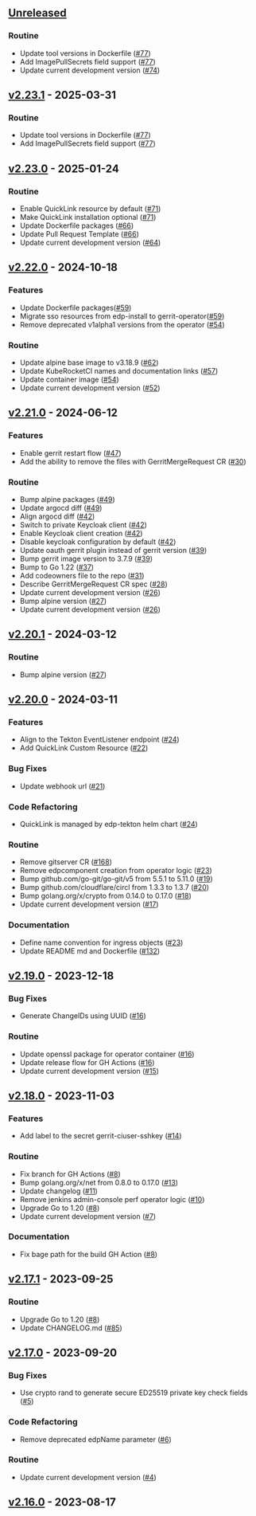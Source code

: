<a name="unreleased"></a>
## [Unreleased]

### Routine

- Update tool versions in Dockerfile ([#77](https://github.com/epam/edp-gerrit-operator/issues/77))
- Add ImagePullSecrets field support ([#77](https://github.com/epam/edp-gerrit-operator/issues/77))
- Update current development version ([#74](https://github.com/epam/edp-gerrit-operator/issues/74))


<a name="v2.23.1"></a>
## [v2.23.1] - 2025-03-31
### Routine

- Update tool versions in Dockerfile ([#77](https://github.com/epam/edp-gerrit-operator/issues/77))
- Add ImagePullSecrets field support ([#77](https://github.com/epam/edp-gerrit-operator/issues/77))


<a name="v2.23.0"></a>
## [v2.23.0] - 2025-01-24
### Routine

- Enable QuickLink resource by default ([#71](https://github.com/epam/edp-gerrit-operator/issues/71))
- Make QuickLink installation optional ([#71](https://github.com/epam/edp-gerrit-operator/issues/71))
- Update Dockerfile packages ([#66](https://github.com/epam/edp-gerrit-operator/issues/66))
- Update Pull Request Template ([#66](https://github.com/epam/edp-gerrit-operator/issues/66))
- Update current development version ([#64](https://github.com/epam/edp-gerrit-operator/issues/64))


<a name="v2.22.0"></a>
## [v2.22.0] - 2024-10-18
### Features

- Update Dockerfile packages([#59](https://github.com/epam/edp-gerrit-operator/issues/59))
- Migrate sso resources from edp-install to gerrit-operator([#59](https://github.com/epam/edp-gerrit-operator/issues/59))
- Remove deprecated v1alpha1 versions from the operator ([#54](https://github.com/epam/edp-gerrit-operator/issues/54))

### Routine

- Update alpine base image to v3.18.9 ([#62](https://github.com/epam/edp-gerrit-operator/issues/62))
- Update KubeRocketCI names and documentation links ([#57](https://github.com/epam/edp-gerrit-operator/issues/57))
- Update container image ([#54](https://github.com/epam/edp-gerrit-operator/issues/54))
- Update current development version ([#52](https://github.com/epam/edp-gerrit-operator/issues/52))


<a name="v2.21.0"></a>
## [v2.21.0] - 2024-06-12
### Features

- Enable gerrit restart flow ([#47](https://github.com/epam/edp-gerrit-operator/issues/47))
- Add the ability to remove the files with GerritMergeRequest CR ([#30](https://github.com/epam/edp-gerrit-operator/issues/30))

### Routine

- Bump alpine packages ([#49](https://github.com/epam/edp-gerrit-operator/issues/49))
- Update argocd diff ([#49](https://github.com/epam/edp-gerrit-operator/issues/49))
- Align argocd diff ([#42](https://github.com/epam/edp-gerrit-operator/issues/42))
- Switch to private Keycloak client ([#42](https://github.com/epam/edp-gerrit-operator/issues/42))
- Enable Keycloak client creation ([#42](https://github.com/epam/edp-gerrit-operator/issues/42))
- Disable keycloak configuration by default ([#42](https://github.com/epam/edp-gerrit-operator/issues/42))
- Update oauth gerrit plugin instead of gerrit version ([#39](https://github.com/epam/edp-gerrit-operator/issues/39))
- Bump gerrit image version to 3.7.9 ([#39](https://github.com/epam/edp-gerrit-operator/issues/39))
- Bump to Go 1.22 ([#37](https://github.com/epam/edp-gerrit-operator/issues/37))
- Add codeowners file to the repo ([#31](https://github.com/epam/edp-gerrit-operator/issues/31))
- Describe GerritMergeRequest CR spec ([#28](https://github.com/epam/edp-gerrit-operator/issues/28))
- Update current development version ([#26](https://github.com/epam/edp-gerrit-operator/issues/26))
- Bump alpine version ([#27](https://github.com/epam/edp-gerrit-operator/issues/27))
- Update current development version ([#26](https://github.com/epam/edp-gerrit-operator/issues/26))


<a name="v2.20.1"></a>
## [v2.20.1] - 2024-03-12
### Routine

- Bump alpine version ([#27](https://github.com/epam/edp-gerrit-operator/issues/27))


<a name="v2.20.0"></a>
## [v2.20.0] - 2024-03-11
### Features

- Align to the Tekton EventListener endpoint ([#24](https://github.com/epam/edp-gerrit-operator/issues/24))
- Add QuickLink Custom Resource ([#22](https://github.com/epam/edp-gerrit-operator/issues/22))

### Bug Fixes

- Update webhook url ([#21](https://github.com/epam/edp-gerrit-operator/issues/21))

### Code Refactoring

- QuickLink is managed by edp-tekton helm chart ([#24](https://github.com/epam/edp-gerrit-operator/issues/24))

### Routine

- Remove gitserver CR ([#168](https://github.com/epam/edp-gerrit-operator/issues/168))
- Remove edpcomponent creation from operator logic ([#23](https://github.com/epam/edp-gerrit-operator/issues/23))
- Bump github.com/go-git/go-git/v5 from 5.5.1 to 5.11.0 ([#19](https://github.com/epam/edp-gerrit-operator/issues/19))
- Bump github.com/cloudflare/circl from 1.3.3 to 1.3.7 ([#20](https://github.com/epam/edp-gerrit-operator/issues/20))
- Bump golang.org/x/crypto from 0.14.0 to 0.17.0 ([#18](https://github.com/epam/edp-gerrit-operator/issues/18))
- Update current development version ([#17](https://github.com/epam/edp-gerrit-operator/issues/17))

### Documentation

- Define name convention for ingress objects ([#23](https://github.com/epam/edp-gerrit-operator/issues/23))
- Update README md and Dockerfile ([#132](https://github.com/epam/edp-gerrit-operator/issues/132))


<a name="v2.19.0"></a>
## [v2.19.0] - 2023-12-18
### Bug Fixes

- Generate ChangeIDs using UUID ([#16](https://github.com/epam/edp-gerrit-operator/issues/16))

### Routine

- Update openssl package for operator container ([#16](https://github.com/epam/edp-gerrit-operator/issues/16))
- Update release flow for GH Actions ([#16](https://github.com/epam/edp-gerrit-operator/issues/16))
- Update current development version ([#15](https://github.com/epam/edp-gerrit-operator/issues/15))


<a name="v2.18.0"></a>
## [v2.18.0] - 2023-11-03
### Features

- Add label to the secret gerrit-ciuser-sshkey ([#14](https://github.com/epam/edp-gerrit-operator/issues/14))

### Routine

- Fix branch for GH Actions ([#8](https://github.com/epam/edp-gerrit-operator/issues/8))
- Bump golang.org/x/net from 0.8.0 to 0.17.0 ([#13](https://github.com/epam/edp-gerrit-operator/issues/13))
- Update changelog ([#11](https://github.com/epam/edp-gerrit-operator/issues/11))
- Remove jenkins admin-console perf operator logic ([#10](https://github.com/epam/edp-gerrit-operator/issues/10))
- Upgrade Go to 1.20 ([#8](https://github.com/epam/edp-gerrit-operator/issues/8))
- Update current development version ([#7](https://github.com/epam/edp-gerrit-operator/issues/7))

### Documentation

- Fix bage path for the build GH Action ([#8](https://github.com/epam/edp-gerrit-operator/issues/8))


<a name="v2.17.1"></a>
## [v2.17.1] - 2023-09-25
### Routine

- Upgrade Go to 1.20 ([#8](https://github.com/epam/edp-gerrit-operator/issues/8))
- Update CHANGELOG.md ([#85](https://github.com/epam/edp-gerrit-operator/issues/85))


<a name="v2.17.0"></a>
## [v2.17.0] - 2023-09-20
### Bug Fixes

- Use crypto rand to generate secure ED25519 private key check fields ([#5](https://github.com/epam/edp-gerrit-operator/issues/5))

### Code Refactoring

- Remove deprecated edpName parameter ([#6](https://github.com/epam/edp-gerrit-operator/issues/6))

### Routine

- Update current development version ([#4](https://github.com/epam/edp-gerrit-operator/issues/4))


<a name="v2.16.0"></a>
## [v2.16.0] - 2023-08-17

[Unreleased]: https://github.com/epam/edp-gerrit-operator/compare/v2.23.1...HEAD
[v2.23.1]: https://github.com/epam/edp-gerrit-operator/compare/v2.23.0...v2.23.1
[v2.23.0]: https://github.com/epam/edp-gerrit-operator/compare/v2.22.0...v2.23.0
[v2.22.0]: https://github.com/epam/edp-gerrit-operator/compare/v2.21.0...v2.22.0
[v2.21.0]: https://github.com/epam/edp-gerrit-operator/compare/v2.20.1...v2.21.0
[v2.20.1]: https://github.com/epam/edp-gerrit-operator/compare/v2.20.0...v2.20.1
[v2.20.0]: https://github.com/epam/edp-gerrit-operator/compare/v2.19.0...v2.20.0
[v2.19.0]: https://github.com/epam/edp-gerrit-operator/compare/v2.18.0...v2.19.0
[v2.18.0]: https://github.com/epam/edp-gerrit-operator/compare/v2.17.1...v2.18.0
[v2.17.1]: https://github.com/epam/edp-gerrit-operator/compare/v2.17.0...v2.17.1
[v2.17.0]: https://github.com/epam/edp-gerrit-operator/compare/v2.16.0...v2.17.0
[v2.16.0]: https://github.com/epam/edp-gerrit-operator/compare/v2.15.0...v2.16.0
